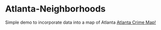 # Atlanta-Neighborhoods
Simple demo to incorporate data into a map of Atlanta
[Atlanta Crime Map!](Data/atl_crime_map.html)
